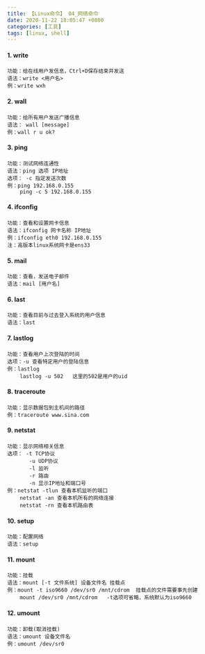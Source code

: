 ```yaml
---
title: 【Linux命令】 04_网络命令
date: 2020-11-22 18:05:47 +0800
categories: [工具]
tags: [linux, shell]
---
```

#### 1. write
    功能：给在线用户发信息，Ctrl+D保存结束并发送
    语法：write <用户名>
    例：write wxh

#### 2. wall
    功能：给所有用户发送广播信息
    语法： wall [message]
    例：wall r u ok?

#### 3. ping
    功能：测试网络连通性
    语法：ping 选项 IP地址
    选项： -c 指定发送次数
    例：ping 192.168.0.155
        ping -c 5 192.168.0.155
#### 4. ifconfig
    功能：查看和设置网卡信息
    语法：ifconfig 网卡名称 IP地址
    例：ifconfig eth0 192.168.0.155
    注：高版本linux系统网卡是ens33
#### 5. mail
    功能：查看，发送电子邮件
    语法：mail [用户名]
#### 6. last
    功能：查看目前与过去登入系统的用户信息
    语法：last
#### 7. lastlog
    功能：查看用户上次登陆的时间
    选项：-u 查看特定用户的登陆信息
    例：lastlog
        lastlog -u 502   这里的502是用户的uid
#### 8. traceroute
    功能：显示数据包到主机间的路径
    例：traceroute www.sina.com
#### 9. netstat
    功能：显示网络相关信息
    选项： -t TCP协议
           -u UDP协议
           -l 监听
           -r 路由
           -n 显示IP地址和端口号
    例：netstat -tlun 查看本机监听的端口
        netstat -an 查看本机所有的网络连接
        netstat -rn 查看本机路由表

#### 10. setup
    功能：配置网络
    语法：setup
    
#### 11. mount
    功能：挂载
    语法：mount [-t 文件系统] 设备文件名 挂载点
    例：mount -t iso9660 /dev/sr0 /mnt/cdrom  挂载点的文件需要事先创建
        mount /dev/sr0 /mnt/cdrom   -t选项可省略，系统默认为iso9660
#### 12. umount
    功能：卸载(取消挂载)
    语法：umount 设备文件名
    例：umount /dev/sr0